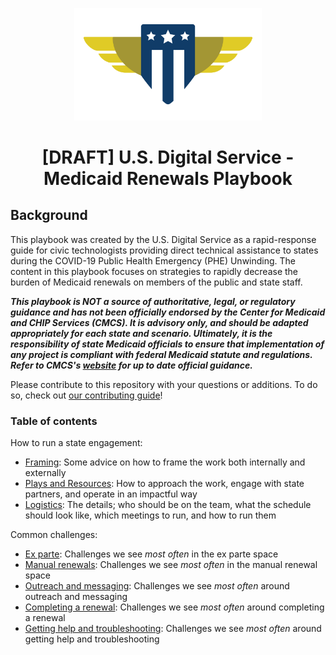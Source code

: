 <a name="top"></a>

<div align="center">
  <img
    width="300px"
    src="./images/usds-logo.svg"
    alt="The US Digital Service shield logo" />
  
  <h1>[DRAFT] U.S. Digital Service - Medicaid Renewals Playbook</h1>
</div>

## Background

This playbook was created by the U.S. Digital Service as a rapid-response guide for civic technologists providing direct technical assistance to states during the COVID-19 Public Health Emergency (PHE) Unwinding. The content in this playbook focuses on strategies to rapidly decrease the burden of Medicaid renewals on members of the public and state staff.

**_This playbook is **NOT** a source of authoritative, legal, or regulatory guidance and has not been officially endorsed by the Center for Medicaid and CHIP Services (CMCS). It is advisory only, and should be adapted appropriately for each state and scenario. Ultimately, it is the responsibility of state Medicaid officials to ensure that implementation of any project is compliant with federal Medicaid statute and regulations. Refer to CMCS's [website](https://www.medicaid.gov/resources-for-states/coronavirus-disease-2019-covid-19/unwinding-and-returning-regular-operations-after-covid-19/index.html) for up to date official guidance._**

Please contribute to this repository with your questions or additions. To do so, check out [our contributing guide](./CONTRIBUTING.md)!

### Table of contents

How to run a state engagement:
  - [Framing](./plays/framing.md): Some advice on how to frame the work both internally and externally
  - [Plays and Resources](./plays/plays.md): How to approach the work, engage with state partners, and operate in an impactful way
  - [Logistics](./logistics): The details; who should be on the team, what the schedule should look like, which meetings to run, and how to run them

Common challenges:
  - [Ex parte](./ex-parte-renewals): Challenges we see _most often_ in the ex parte space
  - [Manual renewals](./manual-renewals): Challenges we see _most often_ in the manual renewal space
  - [Outreach and messaging](/manual-renewals/outreach-and-messaging.md): Challenges we see _most often_ around outreach and messaging
  - [Completing a renewal](/manual-renewals/completing-a-renewal.md): Challenges we see _most often_ around completing a renewal
  - [Getting help and troubleshooting](/manual-renewals/getting-help.md): Challenges we see _most often_ around getting help and troubleshooting

